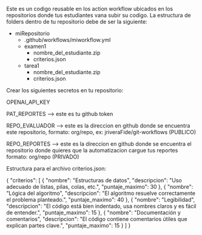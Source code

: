 Este es un codigo reusable en los action workflow ubicados en los repositorios donde tus estudiantes vana subir su codigo.
La estructura de folders dentro de tu repositorio debe de ser la siguiente:
- miRepositorio
  - .github/workflows/miworkflow.yml
  - examen1
     - nombre_del_estudiante.zip
     - criterios.json
  - tarea1
     - nombre_del_estudiante.zip
     - criterios.json
       
Crear los siguientes secretos en tu repositorio:

OPENAI_API_KEY

PAT_REPORTES --> este es tu github token

REPO_EVALUADOR --> este es la direccion en github donde se encuentra este repositorio, formato: org/repo, ex: jriveraFide/git-workflows (PUBLICO)

REPO_REPORTES --> este es la direccion en github donde se encuentra el repositorio donde quieres que la automatizacion cargue tus reportes formato: org/repo (PRIVADO)

Estructura para el archivo criterios.json:

{
  "criterios": [
    {
      "nombre": "Estructuras de datos",
      "descripcion": "Uso adecuado de listas, pilas, colas, etc.",
      "puntaje_maximo": 30
    },
    {
      "nombre": "Lógica del algoritmo",
      "descripcion": "El algoritmo resuelve correctamente el problema planteado.",
      "puntaje_maximo": 40
    },
    {
      "nombre": "Legibilidad",
      "descripcion": "El código está bien indentado, usa nombres claros y es fácil de entender.",
      "puntaje_maximo": 15
    },
    {
      "nombre": "Documentación y comentarios",
      "descripcion": "El código contiene comentarios útiles que explican partes clave.",
      "puntaje_maximo": 15
    }
  ]
}
